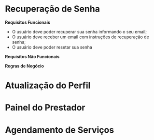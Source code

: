 # Recuperação de Senha

**Requisitos Funcionais**

- O usuário deve poder recuperar sua senha informando o seu email;
- O usuário deve receber um email com instruções de recuperação de senha;
- O usuário deve poder resetar sua senha

**Requisitos Não Funcionais**

**Regras de Negócio**



# Atualização do Perfil

# Painel do Prestador

# Agendamento de Serviços
